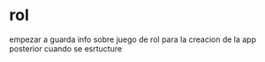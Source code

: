 # rol
empezar a guarda info sobre juego de rol para la creacion de la app posterior cuando se esrtucture
